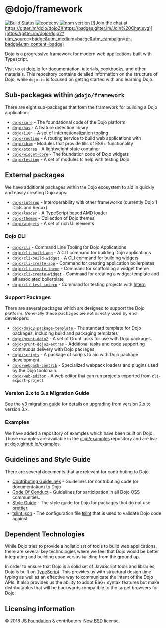 # @dojo/framework

[![Build Status](https://travis-ci.org/dojo/framework.svg?branch=master)](https://travis-ci.org/dojo/framework)
[![codecov](https://codecov.io/gh/dojo/framework/branch/master/graph/badge.svg)](https://codecov.io/gh/dojo/framework)
[![npm version](https://badge.fury.io/js/%40dojo%2Fframework.svg)](https://badge.fury.io/js/%40dojo%2Fframework)
[![Join the chat at https://gitter.im/dojo/dojo2](https://badges.gitter.im/Join%20Chat.svg)](https://gitter.im/dojo/dojo2?utm_source=badge&utm_medium=badge&utm_campaign=pr-badge&utm_content=badge)

Dojo is a progressive framework for modern web applications built with Typescript.

Visit us at [dojo.io](https://dojo.io/) for documentation, tutorials, cookbooks, and other materials. This repository contains detailed information on the structure of Dojo, while `dojo.io` is focused on getting started with and learning Dojo.

## Sub-packages within `@dojo/framework`

There are eight sub-packages that form the framework for building a Dojo application:

* [`dojo/core`](src/core/README.md) - The foundational code of the Dojo platform
* [`dojo/has`](src/has/README.md) - A feature detection library
* [`dojo/i18n`](src/i18n/README.md) - A set of internationalization tooling
* [`dojo/routing`](src/routing/README.md) - A routing service to build web applications with
* [`dojo/shim`](src/shim/README.md) - Modules that provide fills of ES6+ functionality
* [`dojo/stores`](src/stores/README.md) - A lightweight state container
* [`dojo/widget-core`](src/widget-core/README.md) - The foundation code of Dojo widgets
* [`dojo/testing`](src/testing/README.md) - A set of modules to help with testing Dojo

## External packages

We have additional packages within the Dojo ecosystem to aid in quickly and easily creating Dojo apps:

* [`dojo/interop`](https://github.com/dojo/interop) - Interoperability with other frameworks (currently Dojo 1 Dijits and Redux)
* [`dojo/loader`](https://github.com/dojo/loader) - A TypeScript based AMD loader
* [`dojo/themes`](https://github.com/dojo/themes) - Collection of Dojo themes.
* [`dojo/widgets`](https://github.com/dojo/widgets) - A set of rich UI elements

### Dojo CLI

* [`dojo/cli`](https://github.com/dojo/cli) - Command Line Tooling for Dojo Applications
* [`dojo/cli-build-app`](https://github.com/dojo/cli-build-app) - A CLI command for building Dojo applications
* [`dojo/cli-build-widget`](https://github.com/dojo/cli-build-widget) - A CLI command for building widgets
* [`dojo/cli-create-app`](https://github.com/dojo/cli-create-app) - Command for creating application boilerplates
* [`dojo/cli-create-theme`](https://github.com/dojo/cli-create-theme) - Command for scaffolding a widget theme
* [`dojo/cli-create-widget`](https://github.com/dojo/cli-create-widget) - Command for creating a widget template and all associated boilerplate
* [`dojo/cli-test-intern`](https://github.com/dojo/cli-test-intern) - Command for testing projects with [Intern](https://theintern.github.io)

### Support Packages

There are several packages which are designed to support the Dojo platform.  Generally these packages are not directly used by end developers:

* [`dojo/dojo2-package-template`](https://github.com/dojo/dojo2-package-template) - The standard template for Dojo packages, including build and packaging templates
* [`dojo/grunt-dojo2`](https://github.com/dojo/grunt-dojo2) - A set of Grunt tasks for use with Dojo packages.
* [`dojo/grunt-dojo2-extras`](https://github.com/dojo/grunt-dojo2-extras) - Additional tasks and code supporting continuous delivery with Dojo packages.
* [`dojo/scripts`](https://github.com/dojo/scripts) - A package of scripts to aid with Dojo package development.
* [`dojo/webpack-contrib`](https://github.com/dojo/webpack-contrib) - Specialized webpack loaders and plugins used by the Dojo toolchain.
* [`dojo/web-editor`](https://github.com/dojo/web-editor) - A web editor that can run projects exported from `cli-export-project`

### Version 2.x to 3.x Migration Guide

See the [v3 migration guide](./docs/V3-Migration-Guide.md) for details on upgrading from version 2.x to version 3.x.

### Examples

We have added a repository of examples which have been built on Dojo.  Those examples are available
in the [dojo/examples](https://github.com/dojo/examples) repository and are _live_ at [dojo.github.io/examples](https://dojo.github.io/examples).

## Guidelines and Style Guide

There are several documents that are relevant for contributing to Dojo.

* [Contributing Guidelines](CONTRIBUTING.md) - Guidelines for contributing code (or documentation) to Dojo
* [Code Of Conduct](CODE_OF_CONDUCT.md) - Guidelines for participation in all Dojo OSS communities.
* [Style Guide](STYLE.md) - The style guide for Dojo for packages that do not use [prettier](https://prettier.io)
* [tslint.json](https://github.com/dojo/dojo2-package-template/blob/master/tslint.json) - The configuration file [tslint](https://palantir.github.io/tslint/) that is used to validate Dojo code against

## Dependent Technologies

While Dojo tries to provide a holistic set of tools to build web applications, there are several key technologies where we feel that Dojo would be better integrating and building upon versus building from the ground up.

In order to ensure that Dojo is a solid set of JavaScript tools and libraries, Dojo is built on [TypeScript](https://www.typescriptlang.org/).  This provides us with structural design time typing as well as an effective way to communicate the intent of the Dojo APIs.  It also provides us the ability to adopt ES6+ syntax features but make distributables that will be backwards compatible to the target browsers for Dojo.

## Licensing information

© 2018 [JS Foundation](https://js.foundation/) & contributors. [New BSD](http://opensource.org/licenses/BSD-3-Clause) license.

